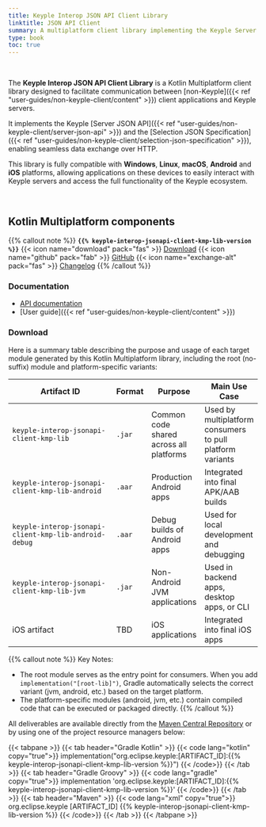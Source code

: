 ```yaml
---
title: Keyple Interop JSON API Client Library
linktitle: JSON API Client
summary: A multiplatform client library implementing the Keyple Server JSON API and Selection JSON Specification to enable non-Keyple applications to interact with a Keyple server over HTTP.
type: book
toc: true
---
```


<br>

The **Keyple Interop JSON API Client Library** is a Kotlin Multiplatform client library designed to facilitate communication
between [non-Keyple]({{< ref "user-guides/non-keyple-client/content" >}}) client applications and Keyple servers.

It implements the Keyple [Server JSON API]({{< ref "user-guides/non-keyple-client/server-json-api" >}}) 
and the [Selection JSON Specification]({{< ref "user-guides/non-keyple-client/selection-json-specification" >}}),
enabling seamless data exchange over HTTP.

This library is fully compatible with **Windows**, **Linux**, **macOS**, **Android** and **iOS** platforms, allowing
applications on these devices to easily interact with Keyple servers and access the full functionality of the Keyple
ecosystem.

<br>

## Kotlin Multiplatform components

{{% callout note %}}
**`{{% keyple-interop-jsonapi-client-kmp-lib-version %}}`**
<span class="component-metadata">{{< icon name="download" pack="fas" >}} [Download](#download)</span>
<span class="component-metadata">{{< icon name="github" pack="fab" >}} [GitHub](https://github.com/eclipse-keyple/keyple-interop-jsonapi-client-kmp-lib/)</span>
<span class="component-metadata">{{< icon name="exchange-alt" pack="fas" >}} [Changelog](https://github.com/eclipse-keyple/keyple-interop-jsonapi-client-kmp-lib/blob/main/CHANGELOG.md)</span>
{{% /callout %}}

### Documentation

* [API documentation](https://docs.keyple.org/keyple-interop-jsonapi-client-kmp-lib)
* [User guide]({{< ref "user-guides/non-keyple-client/content" >}})

### Download

Here is a summary table describing the purpose and usage of each target module generated by this Kotlin Multiplatform
library, including the root (no-suffix) module and platform-specific variants:

<div id="download-table-1">

| Artifact ID                                           | Format | Purpose                                 | Main Use Case                                             |
|-------------------------------------------------------|--------|-----------------------------------------|-----------------------------------------------------------|
| `keyple-interop-jsonapi-client-kmp-lib`               | `.jar` | Common code shared across all platforms | Used by multiplatform consumers to pull platform variants |
| `keyple-interop-jsonapi-client-kmp-lib-android`       | `.aar` | Production Android apps                 | Integrated into final APK/AAB builds                      |
| `keyple-interop-jsonapi-client-kmp-lib-android-debug` | `.aar` | Debug builds of Android apps            | Used for local development and debugging                  |
| `keyple-interop-jsonapi-client-kmp-lib-jvm`           | `.jar` | Non-Android JVM applications            | Used in backend apps, desktop apps, or CLI                |
| iOS artifact                                          | TBD    | iOS applications                        | Integrated into final iOS apps                            |

</div>
<style>
#download-table-1 table th:nth-child(1) {
    width: 25rem;
}
</style>

{{% callout note %}}
Key Notes:
- The root module serves as the entry point for consumers. When you add `implementation("[root-lib]")`, Gradle
  automatically selects the correct variant (jvm, android, etc.) based on the target platform.
- The platform-specific modules (android, jvm, etc.) contain compiled code that can be executed or packaged directly.
{{% /callout %}}

All deliverables are available directly from the [Maven Central Repository](https://central.sonatype.com/search?q=keyple-interop-jsonapi-client-kmp-lib) or by using one of the project resource managers below:

{{< tabpane >}}
{{< tab header="Gradle Kotlin" >}}
{{< code lang="kotlin" copy="true">}}
implementation("org.eclipse.keyple:[ARTIFACT_ID]:{{% keyple-interop-jsonapi-client-kmp-lib-version %}}")
{{< /code>}}
{{< /tab >}}
{{< tab header="Gradle Groovy" >}}
{{< code lang="gradle" copy="true">}}
implementation 'org.eclipse.keyple:[ARTIFACT_ID]:{{% keyple-interop-jsonapi-client-kmp-lib-version %}}'
{{< /code>}}
{{< /tab >}}
{{< tab header="Maven" >}}
{{< code lang="xml" copy="true">}}
<dependency>
  <groupId>org.eclipse.keyple</groupId>
  <artifactId>[ARTIFACT_ID]</artifactId>
  <version>{{% keyple-interop-jsonapi-client-kmp-lib-version %}}</version>
</dependency>
{{< /code>}}
{{< /tab >}}
{{< /tabpane >}}
